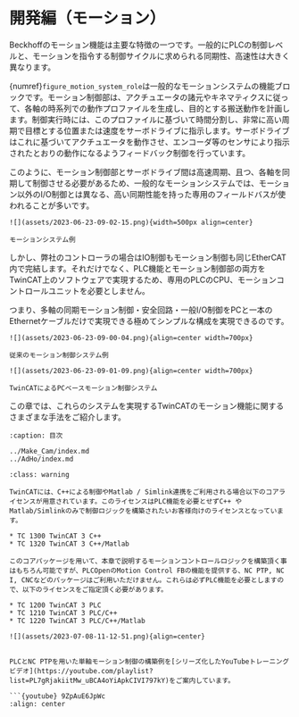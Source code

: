 # 開発編（モーション）

Beckhoffのモーション機能は主要な特徴の一つです。一般的にPLCの制御レベルと、モーションを指令する制御サイクルに求められる同期性、高速性は大きく異なります。

{numref}`figure_motion_system_role`は一般的なモーションシステムの機能ブロックです。モーション制御部は、アクチュエータの諸元やキネマティクスに従って、各軸の時系列での動作プロファイルを生成し、目的とする搬送動作を計画します。制御実行時には、このプロファイルに基づいて時間分割し、非常に高い周期で目標とする位置または速度をサーボドライブに指示します。サーボドライブはこれに基づいてアクチュエータを動作させ、エンコーダ等のセンサにより指示されたとおりの動作になるようフィードバック制御を行っています。

このように、モーション制御部とサーボドライブ間は高速周期、且つ、各軸を同期して制御させる必要があるため、一般的なモーションシステムでは、モーション以外のI/O制御とは異なる、高い同期性能を持った専用のフィールドバスが使われることが多いです。

```{figure-md} figure_motion_system_role
![](assets/2023-06-23-09-02-15.png){width=500px align=center}

モーションシステム例
```

しかし、弊社のコントローラの場合はIO制御もモーション制御も同じEtherCAT内で完結します。それだけでなく、PLC機能とモーション制御部の両方をTwinCAT上のソフトウェアで実現するため、専用のPLCのCPU、モーションコントロールユニットを必要としません。

つまり、多軸の同期モーション制御・安全回路・一般I/O制御をPCと一本のEthernetケーブルだけで実現できる極めてシンプルな構成を実現できるのです。

```{figure-md} figure_legacy_motion_system
![](assets/2023-06-23-09-00-04.png){align=center width=700px}

従来のモーション制御システム例
```

```{figure-md} figure_twincat_motion_system
![](assets/2023-06-23-09-01-09.png){align=center width=700px}

TwinCATによるPCベースモーション制御システム
```

この章では、これらのシステムを実現するTwinCATのモーション機能に関するさまざまな手法をご紹介します。


```{toctree}
:caption: 目次

../Make_Cam/index.md
../AdHo/index.md

```
```{admonition} C++ / MATLABライセンスをご検討中の方はご注意ください
:class: warning

TwinCATには、C++による制御やMatlab / Simlink連携をご利用される場合以下のコアライセンスが用意されています。このライセンスはPLC機能を必要とせずC++ やMatlab/Simlinkのみで制御ロジックを構築されたいお客様向けのライセンスとなっています。

* TC 1300 TwinCAT 3 C++
* TC 1320 TwinCAT 3 C++/Matlab

このコアパッケージを用いて、本章で説明するモーションコントロールロジックを構築頂く事はもちろん可能ですが、PLCOpenのMotion Control FBの機能を提供する、NC PTP, NC I, CNCなどのパッケージはご利用いただけません。これらは必ずPLC機能を必要としますので、以下のライセンスをご指定頂く必要があります。

* TC 1200 TwinCAT 3 PLC
* TC 1210 TwinCAT 3 PLC/C++
* TC 1220 TwinCAT 3 PLC/C++/Matlab

![](assets/2023-07-08-11-12-51.png){align=center}

```

```{admonition} YoutubeによるNC PTP トレーニングビデオのご紹介

PLCとNC PTPを用いた単軸モーション制御の構築例を[シリーズ化したYouTubeトレーニングビデオ](https://youtube.com/playlist?list=PL7gRjakiitMw_uBCA4oYiApkCIVI797kY)をご案内しています。

```{youtube} 9ZpAuE6JpWc
:align: center
```

```